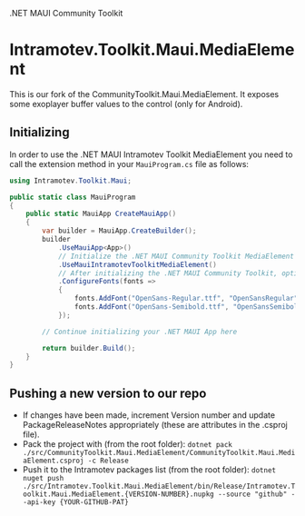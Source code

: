 ﻿﻿.NET MAUI Community Toolkit

# Intramotev.Toolkit.Maui.MediaElement

This is our fork of the CommunityToolkit.Maui.MediaElement. It exposes some exoplayer buffer values to the control (only for Android).

## Initializing

In order to use the .NET MAUI Intramotev Toolkit MediaElement you need to call the extension method in your `MauiProgram.cs` file as follows:

```csharp
using Intramotev.Toolkit.Maui;

public static class MauiProgram
{
	public static MauiApp CreateMauiApp()
	{
		var builder = MauiApp.CreateBuilder();
		builder
			.UseMauiApp<App>()
			// Initialize the .NET MAUI Community Toolkit MediaElement by adding the below line of code
			.UseMauiIntramotevToolkitMediaElement()
			// After initializing the .NET MAUI Community Toolkit, optionally add additional fonts
			.ConfigureFonts(fonts =>
			{
				fonts.AddFont("OpenSans-Regular.ttf", "OpenSansRegular");
				fonts.AddFont("OpenSans-Semibold.ttf", "OpenSansSemibold");
			});

		// Continue initializing your .NET MAUI App here

		return builder.Build();
	}
}
```

## Pushing a new version to our repo

* If changes have been made, increment Version number and update PackageReleaseNotes appropriately (these are attributes in the .csproj file).
* Pack the project with (from the root folder): `dotnet pack ./src/CommunityToolkit.Maui.MediaElement/CommunityToolkit.Maui.MediaElement.csproj -c Release`
* Push it to the Intramotev packages list (from the root folder): `dotnet nuget push ./src/Intramotev.Toolkit.Maui.MediaElement/bin/Release/Intramotev.Toolkit.Maui.MediaElement.{VERSION-NUMBER}.nupkg --source "github" --api-key {YOUR-GITHUB-PAT}`